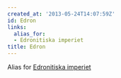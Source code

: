 ```yaml
---
created_at: '2013-05-24T14:07:59Z'
id: Edron
links:
  alias_for:
  - Edronitiska imperiet
title: Edron
---
```


Alias for [Edronitiska imperiet]

  [Edronitiska imperiet]: Edronitiska_imperiet